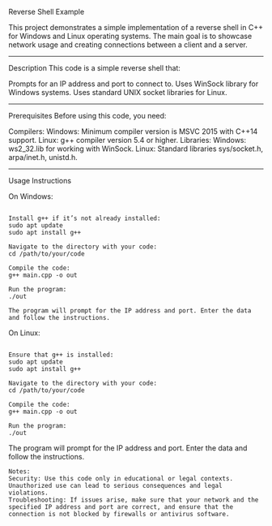 Reverse Shell Example

This project demonstrates a simple implementation of a reverse shell in C++ for Windows and Linux operating systems.
The main goal is to showcase network usage and creating connections between a client and a server.

---------------------------------------------------------------------------------------------------------------------

Description
This code is a simple reverse shell that:

Prompts for an IP address and port to connect to.
Uses WinSock library for Windows systems.
Uses standard UNIX socket libraries for Linux.

---------------------------------------------------------------------------------------------------------------------

Prerequisites
Before using this code, you need:

Compilers:
Windows: Minimum compiler version is MSVC 2015 with C++14 support.
Linux: g++ compiler version 5.4 or higher.
Libraries:
Windows: ws2_32.lib for working with WinSock.
Linux: Standard libraries sys/socket.h, arpa/inet.h, unistd.h.

---------------------------------------------------------------------------------------------------------------------

Usage Instructions

On Windows:
~~~

Install g++ if it’s not already installed:
sudo apt update
sudo apt install g++

Navigate to the directory with your code:
cd /path/to/your/code

Compile the code:
g++ main.cpp -o out

Run the program:
./out

The program will prompt for the IP address and port. Enter the data and follow the instructions.

~~~
On Linux:
~~~

Ensure that g++ is installed:
sudo apt update
sudo apt install g++

Navigate to the directory with your code:
cd /path/to/your/code

Compile the code:
g++ main.cpp -o out

Run the program:
./out

~~~

The program will prompt for the IP address and port. Enter the data and follow the instructions.
```
Notes:
Security: Use this code only in educational or legal contexts. Unauthorized use can lead to serious consequences and legal violations.
Troubleshooting: If issues arise, make sure that your network and the specified IP address and port are correct, and ensure that the connection is not blocked by firewalls or antivirus software.
```
